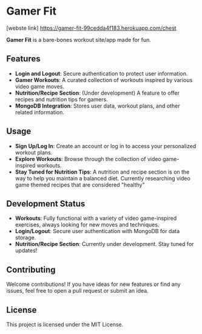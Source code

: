 # Gamer Fit
[webste link] https://gamer-fit-99cedda4f183.herokuapp.com/chest

**Gamer Fit** is a bare-bones workout site/app made for fun. 

## Features

- **Login and Logout**: Secure authentication to protect user information.
- **Gamer Workouts**: A curated collection of workouts inspired by various video game moves.
- **Nutrition/Recipe Section**: (Under development) A feature to offer recipes and nutrition tips for gamers.
- **MongoDB Integration**: Stores user data, workout plans, and other related information.



## Usage

- **Sign Up/Log In**: Create an account or log in to access your personalized workout plans.
- **Explore Workouts**: Browse through the collection of video game-inspired workouts.
- **Stay Tuned for Nutrition Tips**: A nutrition and recipe section is on the way to help you maintain a balanced diet. Currently researching video game themed recipes that are considered "healthy"

## Development Status

- **Workouts**: Fully functional with a variety of video game-inspired exercises, always looking for new moves and techniques. 
- **Login/Logout**: Secure user authentication with MongoDB for data storage.
- **Nutrition/Recipe Section**: Currently under development. Stay tuned for updates!

## Contributing

Welcome contributions! If you have ideas for new features or find any issues, feel free to open a pull request or submit an idea.

## License

This project is licensed under the MIT License.
